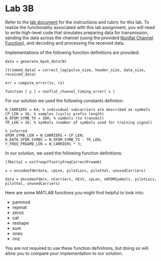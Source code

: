 # Lab 3B
Refer to the [lab document](https://github.com/whitneylohmeyer/PWC_templates/tree/main/Lab-3/3b/Reports) for the instructions and rubric for this lab. To realize the functionality associated with this lab assignment, you will need to write high-level code that simulates preparing data for transmission, sending the data across the channel (using the provided [Nonflat Channel Function](https://github.com/whitneylohmeyer/PWC_templates/blob/main/Lab-3/3b/functions/nonflat_channel_timing_error.m)), and decoding and processing the received data.


Implementations of the following function definitions are provided:
```
data = generate_bpsk_data(N)

[trimmed_data] = correct_lag(pulse_size, header_size, data_size, received_data)

err = compute_error(tx, rx)

function [ y ] = nonflat_channel_timing_error( x )
```

For our solution we used the following constants definiton:
```
N_CARRIERS = 64; % individual subcarriers are described as symbols
CP_LEN = 16; % samples (cyclic prefix length)
N_OFDM_SYMB_TX = 100; % symbols (to transmit)
TR_LEN = 16; % symbols (number of symbols used for training signal)

% inferred
OFDM_SYMB_LEN = N_CARRIERS + CP_LEN;
N_DATA_OFDM_SYMBS = N_OFDM_SYMB_TX - TR_LEN;
Y_FREQ_PREAMB_LEN = N_CARRIERS * 3;
```

In our solution, we used the following function definitions:
```
[fDelta] = estfreqoffset(yFreqCorrectPreamb)

x = encodeofdm(data, cpLen, pilotLocs, pilotVal, unusedCarriers)

data = decodeofdm(x, nCarriers, hEst, cpLen, nOFDMSymbols, pilotLocs, pilotVal, unusedCarriers)
```

Here are some MATLAB functions you might find helpful to look into:
- pammod
- repmat
- zeros
- cat
- reshape
- sum
- ones
- nnz

You are not required to use these function definitions, but doing so will allow you to compare your implementation to our solution.
